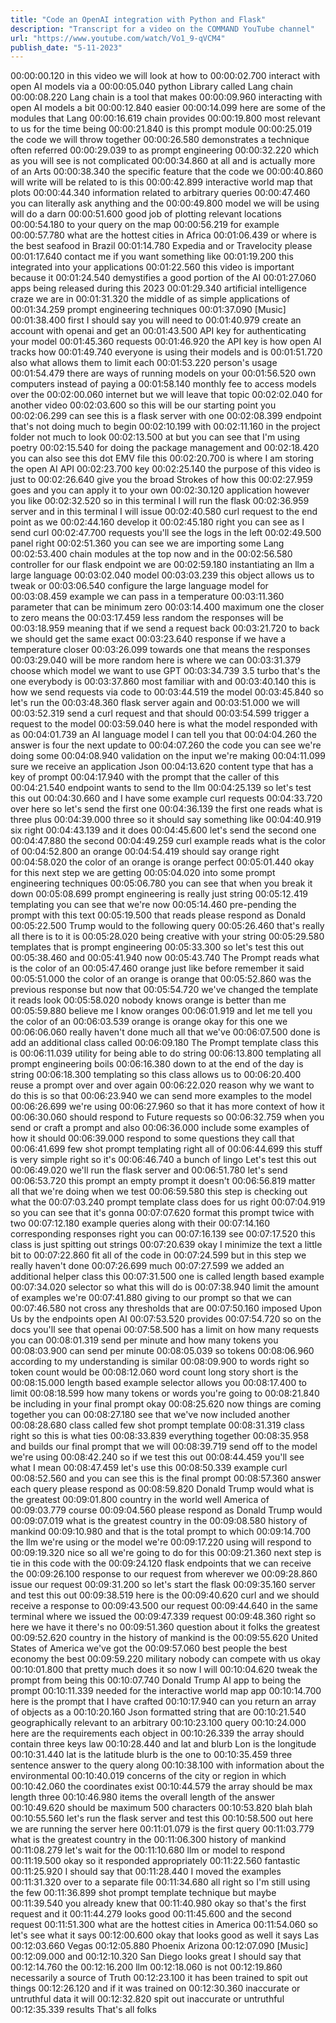 ```yaml
---
title: "Code an OpenAI integration with Python and Flask"
description: "Transcript for a video on the COMMAND YouTube channel"
url: "https://www.youtube.com/watch/Vo1_9-qVCM4"
publish_date: "5-11-2023"
---
```


00:00:00.120 in this video we will look at how to
00:00:02.700 interact with open AI models via a
00:00:05.040 python Library called Lang chain
00:00:08.220 Lang chain is a tool that makes
00:00:09.960 interacting with open AI models a bit
00:00:12.840 easier
00:00:14.099 here are some of the modules that Lang
00:00:16.619 chain provides
00:00:19.800 most relevant to us for the time being
00:00:21.840 is this prompt module
00:00:25.019 the code we will throw together
00:00:26.580 demonstrates a technique often referred
00:00:29.039 to as prompt engineering
00:00:32.220 which as you will see is not complicated
00:00:34.860 at all and is actually more of an Arts
00:00:38.340 the specific feature that the code we
00:00:40.860 will write will be related to is this
00:00:42.899 interactive world map that plots
00:00:44.340 information related to arbitrary queries
00:00:47.460 you can literally ask anything and the
00:00:49.800 model we will be using will do a darn
00:00:51.600 good job of plotting relevant locations
00:00:54.180 to your query on the map
00:00:56.219 for example
00:00:57.780 what are the hottest cities in Africa
00:01:06.439 or where is the best seafood in Brazil
00:01:14.780 Expedia and or Travelocity please
00:01:17.640 contact me if you want something like
00:01:19.200 this integrated into your applications
00:01:22.560 this video is important because it
00:01:24.540 demystifies a good portion of the AI
00:01:27.060 apps being released during this 2023
00:01:29.340 artificial intelligence craze we are in
00:01:31.320 the middle of as simple applications of
00:01:34.259 prompt engineering techniques
00:01:37.090 [Music]
00:01:38.400 first I should say you will need to
00:01:40.979 create an account with openai and get an
00:01:43.500 API key for authenticating your model
00:01:45.360 requests
00:01:46.920 the API key is how open AI tracks how
00:01:49.740 everyone is using their models and is
00:01:51.720 also what allows them to limit each
00:01:53.220 person's usage
00:01:54.479 there are ways of running models on your
00:01:56.520 own computers instead of paying a
00:01:58.140 monthly fee to access models over the
00:02:00.060 internet but we will leave that topic
00:02:02.040 for another video
00:02:03.600 so this will be our starting point you
00:02:06.299 can see this is a flask server with one
00:02:08.399 endpoint that's not doing much to begin
00:02:10.199 with
00:02:11.160 in the project folder not much to look
00:02:13.500 at but you can see that I'm using poetry
00:02:15.540 for doing the package management and
00:02:18.420 you can also see this dot EMV file this
00:02:20.700 is where I am storing the open AI API
00:02:23.700 key
00:02:25.140 the purpose of this video is just to
00:02:26.640 give you the broad Strokes of how this
00:02:27.959 goes and you can apply it to your own
00:02:30.120 application however you like
00:02:32.520 so in this terminal I will run the flask
00:02:36.959 server and in this terminal I will issue
00:02:40.580 curl request to the end point as we
00:02:44.160 develop it
00:02:45.180 right you can see as I send curl
00:02:47.700 requests you'll see the logs in the left
00:02:49.500 panel right
00:02:51.360 you can see we are importing some Lang
00:02:53.400 chain modules at the top now and in the
00:02:56.580 controller for our flask endpoint we are
00:02:59.180 instantiating an llm a large language
00:03:02.040 model
00:03:03.239 this object allows us to tweak or
00:03:06.540 configure the large language model for
00:03:08.459 example we can pass in a temperature
00:03:11.360 parameter that can be minimum zero
00:03:14.400 maximum one the closer to zero means the
00:03:17.459 less random the responses will be
00:03:18.959 meaning that if we send a request back
00:03:21.720 to back we should get the same exact
00:03:23.640 response if we have a temperature closer
00:03:26.099 towards one that means the responses
00:03:29.040 will be more random here is where we can
00:03:31.379 choose which model we want to use GPT
00:03:34.739 3.5 turbo that's the one everybody is
00:03:37.860 most familiar with and
00:03:40.140 this is how we send requests via code to
00:03:44.519 the model
00:03:45.840 so let's run the
00:03:48.360 flask server again and
00:03:51.000 we will
00:03:52.319 send a curl request and that should
00:03:54.599 trigger a request to the model
00:03:59.040 here is what the model responded with as
00:04:01.739 an AI language model I can tell you that
00:04:04.260 the answer is four the next update to
00:04:07.260 the code you can see we're doing some
00:04:08.940 validation on the input we're making
00:04:11.099 sure we receive an application Json
00:04:13.620 content type that has a key of prompt
00:04:17.940 with the prompt that the caller of this
00:04:21.540 endpoint wants to send to the llm
00:04:25.139 so let's test this out
00:04:30.660 and I have some example curl requests
00:04:33.720 over here so let's send the first one
00:04:36.139 the first one reads what is three plus
00:04:39.000 three so it should say something like
00:04:40.919 six right
00:04:43.139 and it does
00:04:45.600 let's send the second one
00:04:47.880 the second
00:04:49.259 curl example reads what is the color of
00:04:52.800 an orange
00:04:54.419 should say orange right
00:04:58.020 the color of an orange is orange perfect
00:05:01.440 okay for this next step we are getting
00:05:04.020 into some prompt engineering techniques
00:05:06.780 you can see that when you break it down
00:05:08.699 prompt engineering is really just string
00:05:12.419 templating you can see that we're now
00:05:14.460 pre-pending the prompt with this text
00:05:19.500 that reads please respond as Donald
00:05:22.500 Trump would to the following query
00:05:26.460 that's really all there is to it is
00:05:28.020 being creative with your string
00:05:29.580 templates that is prompt engineering
00:05:33.300 so let's test this out
00:05:38.460 and
00:05:41.940 now
00:05:43.740 The Prompt reads what is the color of an
00:05:47.460 orange just like before remember it said
00:05:51.000 the color of an orange is orange that
00:05:52.860 was the previous response but now that
00:05:54.720 we've changed the template it reads look
00:05:58.020 nobody knows orange is better than me
00:05:59.880 believe me I know oranges
00:06:01.919 and let me tell you the color of an
00:06:03.539 orange is orange okay for this one we
00:06:06.060 really haven't done much all that we've
00:06:07.500 done is add an additional class called
00:06:09.180 The Prompt template class this is
00:06:11.039 utility for being able to do string
00:06:13.800 templating all prompt engineering boils
00:06:16.380 down to at the end of the day is string
00:06:18.300 templating so this class allows us to
00:06:20.400 reuse a prompt over and over again
00:06:22.020 reason why we want to do this is so that
00:06:23.940 we can send more examples to the model
00:06:26.699 we're using
00:06:27.960 so that it has more context of how it
00:06:30.060 should respond to Future requests so
00:06:32.759 when you send or craft a prompt and also
00:06:36.000 include some examples of how it should
00:06:39.000 respond to some questions they call that
00:06:41.699 few shot prompt templating right all of
00:06:44.699 this stuff is very simple right so it's
00:06:46.740 a bunch of lingo Let's test this out
00:06:49.020 we'll run the flask server and
00:06:51.780 let's send
00:06:53.720 this prompt an empty prompt it doesn't
00:06:56.819 matter all that we're doing when we test
00:06:59.580 this step is checking out what the
00:07:03.240 prompt template class does for us right
00:07:04.919 so you can see that it's gonna
00:07:07.620 format this prompt twice with two
00:07:12.180 example queries along with their
00:07:14.160 corresponding responses right you can
00:07:16.139 see
00:07:17.520 this class is just spitting out strings
00:07:20.639 okay I minimize the text a little bit to
00:07:22.860 fit all of the code in
00:07:24.599 but in this step we really haven't done
00:07:26.699 much
00:07:27.599 we added an additional helper class this
00:07:31.500 one is called length based example
00:07:34.020 selector so what this will do is
00:07:38.940 limit the amount of examples we're
00:07:41.880 giving to our prompt so that we can
00:07:46.580 not cross any thresholds that are
00:07:50.160 imposed Upon Us by the endpoints open AI
00:07:53.520 provides
00:07:54.720 so on the docs you'll see that openai
00:07:58.500 has a limit on how many requests you can
00:08:01.319 send per minute and how many tokens you
00:08:03.900 can send per minute
00:08:05.039 so tokens
00:08:06.960 according to my understanding is similar
00:08:09.900 to words right so token count would be
00:08:12.060 word count long story short is the
00:08:15.000 length based example selector allows you
00:08:17.400 to limit
00:08:18.599 how many tokens or words you're going to
00:08:21.840 be including in your final prompt okay
00:08:25.620 now things are coming together you can
00:08:27.180 see that we've now included another
00:08:28.680 class called few shot prompt template
00:08:31.319 class right so this is what ties
00:08:33.839 everything together
00:08:35.958 and builds our final prompt that we will
00:08:39.719 send off to the model we're using
00:08:42.240 so if we test this out
00:08:44.459 you'll see what I mean
00:08:47.459 let's use this
00:08:50.339 example curl
00:08:52.560 and you can see this is the final prompt
00:08:57.360 answer each query please respond as
00:08:59.820 Donald Trump would what is the greatest
00:09:01.800 country in the world well America of
00:09:03.779 course
00:09:04.560 please respond as Donald Trump would
00:09:07.019 what is the greatest country in the
00:09:08.580 history of mankind
00:09:10.980 and that is the total prompt to which
00:09:14.700 the llm we're using or the model we're
00:09:17.220 using will respond to
00:09:19.320 nice so all we're going to do for this
00:09:21.360 next step is tie in this code with the
00:09:24.120 flask endpoints that we can receive the
00:09:26.100 response to our request from wherever we
00:09:28.860 issue our request
00:09:31.200 so let's start the flask
00:09:35.160 server and test this out
00:09:38.519 here is the
00:09:40.620 curl and we should receive a response to
00:09:43.500 our request
00:09:44.640 in the same terminal where we issued the
00:09:47.339 request
00:09:48.360 right so here we have it there's no
00:09:51.360 question about it folks the greatest
00:09:52.620 country in the history of mankind is the
00:09:55.620 United States of America we've got the
00:09:57.060 best people the best economy the best
00:09:59.220 military nobody can compete with us okay
00:10:01.800 that pretty much does it so now I will
00:10:04.620 tweak the prompt from being this
00:10:07.740 Donald Trump AI app to being the prompt
00:10:11.339 needed for the interactive world map app
00:10:14.700 here is the prompt that I have crafted
00:10:17.940 can you return an array of objects as a
00:10:20.160 Json formatted string that are
00:10:21.540 geographically relevant to an arbitrary
00:10:23.100 query
00:10:24.000 here are the requirements each object in
00:10:26.339 the array should contain three keys law
00:10:28.440 and lat and blurb Lon is the longitude
00:10:31.440 lat is the latitude blurb is the one to
00:10:35.459 three sentence answer to the query along
00:10:38.100 with information about the environmental
00:10:40.019 concerns of the city or region in which
00:10:42.060 the coordinates exist
00:10:44.579 the array should be max length three
00:10:46.980 items the overall length of the answer
00:10:49.620 should be maximum 500 characters
00:10:53.820 blah blah
00:10:55.560 let's run the flask server and test this
00:10:58.500 out here we are running the server here
00:11:01.079 is the first query
00:11:03.779 what is the greatest country in the
00:11:06.300 history of mankind
00:11:08.279 let's wait for the
00:11:10.680 llm or model to respond
00:11:19.500 okay so it responded appropriately
00:11:22.560 fantastic
00:11:25.920 I should say that
00:11:28.440 I moved the examples
00:11:31.320 over to a separate file
00:11:34.680 all right so I'm still using the few
00:11:36.899 shot prompt template technique but maybe
00:11:39.540 you already knew that
00:11:40.980 okay so that's the first request and it
00:11:44.279 looks good
00:11:45.600 and the second request
00:11:51.300 what are the hottest cities in America
00:11:54.060 so let's see what it says
00:12:00.600 okay that looks good as well it says Las
00:12:03.660 Vegas
00:12:05.880 Phoenix Arizona
00:12:07.090 [Music]
00:12:09.000 and
00:12:10.320 San Diego looks great I should say that
00:12:14.760 the
00:12:16.200 llm
00:12:18.060 is not
00:12:19.860 necessarily a source of Truth
00:12:23.100 it has been trained to spit out things
00:12:26.120 and if it was trained on
00:12:30.360 inaccurate or untruthful data it will
00:12:32.820 spit out inaccurate or untruthful
00:12:35.339 results That's all folks
